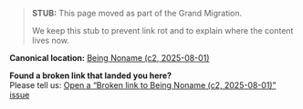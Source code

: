 > **STUB:** This page moved as part of the Grand Migration.
>
> We keep this stub to prevent link rot and to explain where the content lives now.

**Canonical location:** [Being Noname (c2, 2025-08-01)](insights/Insight_Story_Being_Noname_c2_20250801.md)

**Found a broken link that landed you here?**  
Please tell us: [Open a “Broken link to Being Noname (c2, 2025-08-01)” issue](https://github.com/rickballard/CoCivium/issues/new?template=bug-broken-link.yml&title=Broken%20link%20to%20Being%20Noname%20%28c2%2C%202025-08-01%29&labels=content,broken-link&body=I%20hit%20this%20stub%20at%20stories%2Fbeing-noname.md.%0AThe%20link%20that%20sent%20me%20here%20was%3A%20(paste%20URL).%0AThanks!)